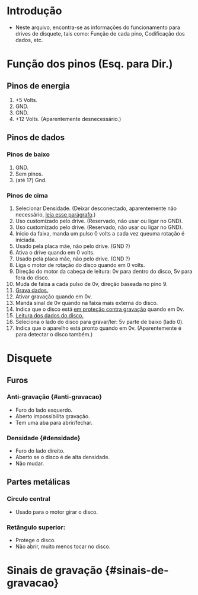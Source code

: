 # Introdução
 - Neste arquivo, encontra-se as informações do funcionamento para drives de disquete, tais como: Função de cada pino, Codificação dos dados, etc.
# Função dos pinos (Esq. para Dir.)
## Pinos de energia
 1. +5 Volts.
 2. GND.
 3. GND.
 4. +12 Volts. (Aparentemente desnecessário.)
## Pinos de dados
### Pinos de baixo
 1. GND.
 2. Sem pinos.
 3. (até 17) Gnd.
### Pinos de cima
 1. Selecionar Densidade. (Deixar desconectado, aparentemente não necessário, [leia esse parágrafo](#densidade).)
 2. Uso customizado pelo drive. (Reservado, não usar ou ligar no GND).
 3. Uso customizado pelo drive. (Reservado, não usar ou ligar no GND).
 4. Inicio da faixa, manda um pulso 0 volts a cada vez queuma rotação é iniciada.
 5. Usado pela placa mãe, não pelo drive. (GND ?)
 6. Ativa o drive quando em 0 volts.
 7. Usado pela placa mãe, não pelo drive. (GND ?)
 8. Liga o motor de rotação do disco quando em 0 volts.
 9. Direção do motor da cabeça de leitura: 0v para dentro do disco, 5v para fora do disco.
 10. Muda de faixa a cada pulso de 0v, direção baseada no pino 9.
 11. [Grava dados.](#sinais-de-gravacao)
 12. Ativar gravação quando em 0v.
 13. Manda sinal de 0v quando na faixa mais externa do disco.
 14. Indica que o disco está [em proteção contra gravação](#anti-gravacao) quando em 0v.
 15. [Leitura dos dados do disco.](#sinais-de-gravacao)
 16. Seleciona o lado do disco para gravar/ler: 5v parte de baixo (lado 0).
 17. Indica que o aparelho está pronto quando em 0v. (Aparentemente é para detectar o disco também.)
# Disquete
## Furos
### Anti-gravação {#anti-gravacao}
 - Furo do lado esquerdo.
 - Aberto impossibilita gravação.
 - Tem uma aba para abrir/fechar.
### Densidade {#densidade}
 - Furo do lado direito.
 - Aberto se o disco é de alta densidade.
 - Não mudar.
## Partes metálicas
### Circulo central
 - Usado para o motor girar o disco.
### Retângulo superior:
 - Protege o disco.
 - Não abrir, muito menos tocar no disco.
# Sinais de gravação {#sinais-de-gravacao}
